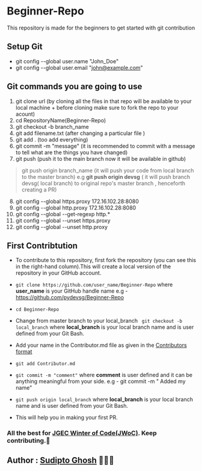 # Beginner-Repo
This repository is made for the beginners to get started with git contribution

## Setup Git
- git config --global user.name "John_Doe"
- git config --global user.email "john@example.com"

## Git commands you are going to use

1. git clone url (by cloning all the files in that repo will be available to your local machine + before cloning make sure to fork the repo to your acount)
2. cd RepositoryName(Beginner-Repo)
3. git checkout -b branch_name
4. git add filename.txt (after changing a particular file )
5. git add . (too add everything)
6. git commit -m "message"  (it is recommended to commit with a message to tell what are the things you have changed)
7. git push (push it to the main branch now it will be available in github)
> git push origin branch_name (it will push your code from local branch to the master branch) 
e.g __git push origin devsg__ ( it will push branch devsg( local branch) to original repo's master branch , henceforth creating a PR)
8. git config --global https.proxy 172.16.102.28:8080
9. git config --global http.proxy 172.16.102.28:8080
10. git config --global --get-regexp http.*
11. git config --global --unset https.proxy
12. git config --global --unset http.proxy


## First Contribtution

- To contribute to this repository, first fork the repository (you can see this in the right-hand column).This will create a local version of the repository in your GitHub account.
- ``` git clone https://github.com/user_name/Beginner-Repo ``` where **user_name** is your GitHub handle name e.g - https://github.com/pydevsg/Beginner-Repo 
- ``` cd Beginner-Repo ```
- Change from master branch to your local_branch 
```  git checkout -b local_branch ``` where **local_branch** is your local branch name and is user defined from your Git Bash.
- Add your name in the Contributor.md file as given in the [Contributors format](https://github.com/pydevsg/Beginner-Repo/edit/master/Contributor.md/#4) 
- ``` git add Contributor.md ```  
- ``` git commit -m "comment" ``` where **comment** is user defined and it can be anything meaningful from your side. e.g - git commit -m " Added my name"
- ``` git push origin local_branch ``` where **local_branch** is your local branch name and is user defined from your Git Bash.

- This will  help you in making your first PR. 
### All the best for [JGEC Winter of Code(JWoC)](https://jwoc2k20.tech/). Keep contributing.:tada:

## Author : [Sudipto Ghosh](https://github.com/pydevsg) 👨🏻‍💻


